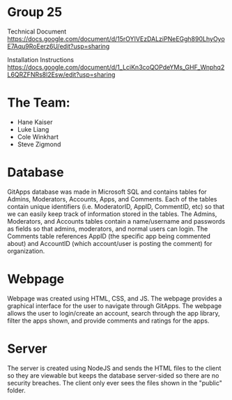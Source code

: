 # Group 25
Technical Document
https://docs.google.com/document/d/15rOYIVEzDALziPNeEGgh890LhyOyoE7Aqu9RoEerz6U/edit?usp=sharing

Installation Instructions
https://docs.google.com/document/d/1_LciKn3coQOPdeYMs_GHF_Wnphq2L6QRZFNRs8l2Esw/edit?usp=sharing

# The Team:
   - Hane Kaiser
   - Luke Liang
   - Cole Winkhart
   - Steve Zigmond

# Database
   GitApps database was made in Microsoft SQL and contains tables for Admins, Moderators, Accounts, Apps, and Comments.
   Each of the tables contain unique identifiers (i.e. ModeratorID, AppID, CommentID, etc) so that we can easily keep track of information stored in the tables.
   The Admins, Moderators, and Accounts tables contain a name/username and passwords as fields so that admins, moderators, and normal users can login.
   The Comments table references AppID (the specific app being commented about) and AccountID (which account/user is posting the comment) for organization.

# Webpage
   Webpage was created using HTML, CSS, and JS. The webpage provides a graphical interface for the user to navigate through GitApps.    The webpage allows the user to login/create an account, search through the app library, filter the apps shown, and provide comments and ratings for the apps.

# Server
   The server is created using NodeJS and sends the HTML files to the client so they are viewable but keeps the database server-sided so there are no security breaches. The client only ever sees the files shown in the "public" folder.
